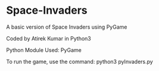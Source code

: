 # Space-Invaders

A basic version of Space Invaders using PyGame

Coded by Atirek Kumar in Python3

Python Module Used: PyGame

To run the game, use the command:
python3 pyInvaders.py
